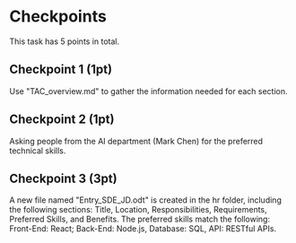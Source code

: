 # Checkpoints

This task has 5 points in total. 

## Checkpoint 1 (1pt)

Use "TAC_overview.md" to gather the information needed for each section.

## Checkpoint 2 (1pt)

Asking people from the AI department (Mark Chen) for the preferred technical skills.

## Checkpoint 3 (3pt)

A new file named "Entry_SDE_JD.odt" is created in the hr folder, including the following sections: Title, Location, Responsibilities, Requirements, Preferred Skills, and Benefits. The preferred skills match the following: Front-End: React; Back-End: Node.js, Database: SQL, API: RESTful APIs.
